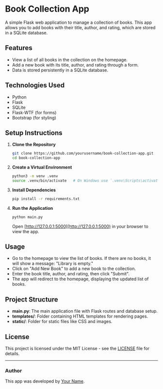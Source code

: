 
# Book Collection App

A simple Flask web application to manage a collection of books. This app allows you to add books with their title, author, and rating, which are stored in a SQLite database.

## Features
- View a list of all books in the collection on the homepage.
- Add a new book with its title, author, and rating through a form.
- Data is stored persistently in a SQLite database.

## Technologies Used
- Python
- Flask
- SQLite
- Flask-WTF (for forms)
- Bootstrap (for styling)

## Setup Instructions

1. **Clone the Repository**
   ```bash
   git clone https://github.com/yourusername/book-collection-app.git
   cd book-collection-app
   ```

2. **Create a Virtual Environment**
   ```bash
   python3 -m venv .venv
   source .venv/bin/activate   # On Windows use `.venv\Scripts\activate`
   ```

3. **Install Dependencies**
   ```bash
   pip install -r requirements.txt
   ```

4. **Run the Application**
   ```bash
   python main.py
   ```
   Open [http://127.0.0.1:5000](http://127.0.0.1:5000) in your browser to view the app.

## Usage
- Go to the homepage to view the list of books. If there are no books, it will show a message: "Library is empty."
- Click on "Add New Book" to add a new book to the collection.
- Enter the book title, author, and rating, then click "Submit".
- The app will redirect to the homepage, displaying the updated list of books.

## Project Structure
- **main.py**: The main application file with Flask routes and database setup.
- **templates/**: Folder containing HTML templates for rendering pages.
- **static/**: Folder for static files like CSS and images.

## License
This project is licensed under the MIT License - see the [LICENSE](LICENSE) file for details.

---

### Author
This app was developed by [Your Name](https://github.com/yourusername).

